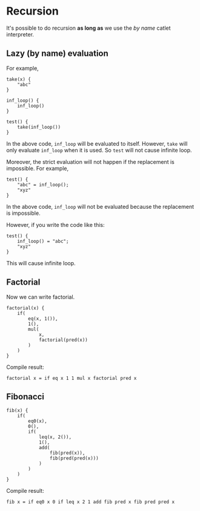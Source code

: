 # Recursion

It's possible to do recursion **as long as** we use the *by name* catlet interpreter.

## Lazy (by name) evaluation

For example,

```meow
take(x) {
    "abc"
}

inf_loop() {
    inf_loop()
}

test() {
    take(inf_loop())
}
```

In the above code, `inf_loop` will be evaluated to itself. However, `take` will only evaluate `inf_loop` when it is used. So `test` will not cause infinite loop.

Moreover, the strict evaluation will not happen if the replacement is impossible. For example,

```meow
test() {
    "abc" = inf_loop();
    "xyz"
}
```

In the above code, `inf_loop` will not be evaluated because the replacement is impossible.

However, if you write the code like this:

```meow
test() {
    inf_loop() = "abc";
    "xyz"
}
```

This will cause infinite loop.

## Factorial

Now we can write factorial.

```meow
factorial(x) {
    if(
        eq(x, 1()),
        1(),
        mul(
            x,
            factorial(pred(x))
        )
    )
}
```

Compile result:

```catlet
factorial x = if eq x 1 1 mul x factorial pred x
```

## Fibonacci

```meow
fib(x) {
    if(
        eq0(x),
        0(),
        if(
            leq(x, 2()),
            1(),
            add(
                fib(pred(x)),
                fib(pred(pred(x)))
            )
        )
    )
}
```

Compile result:

```catlet
fib x = if eq0 x 0 if leq x 2 1 add fib pred x fib pred pred x
```
